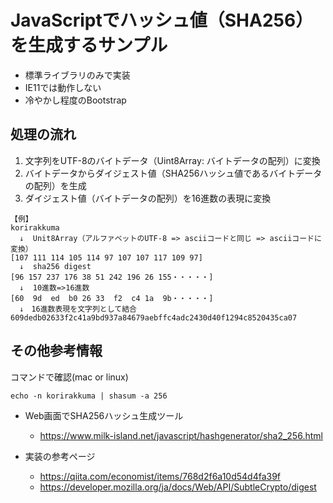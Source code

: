JavaScriptでハッシュ値（SHA256）を生成するサンプル
=============================================

+ 標準ライブラリのみで実装
+ IE11では動作しない
+ 冷やかし程度のBootstrap

処理の流れ
---------
1. 文字列をUTF-8のバイトデータ（Uint8Array: バイトデータの配列）に変換
2. バイトデータからダイジェスト値（SHA256ハッシュ値であるバイトデータの配列）を生成
3. ダイジェスト値（バイトデータの配列）を16進数の表現に変換

```
【例】
korirakkuma
  ↓  Unit8Array（アルファベットのUTF-8 => asciiコードと同じ => asciiコードに変換）
[107 111 114 105 114 97 107 107 117 109 97]
  ↓  sha256 digest
[96 157 237 176 38 51 242 196 26 155・・・・・]
  ↓  10進数=>16進数
[60  9d  ed  b0 26 33  f2  c4 1a  9b・・・・・]
  ↓　16進数表現を文字列として結合
609dedb02633f2c41a9bd937a84679aebffc4adc2430d40f1294c8520435ca07
```

その他参考情報
------------
コマンドで確認(mac or linux)
```
echo -n korirakkuma | shasum -a 256
```
+ Web画面でSHA256ハッシュ生成ツール
  + https://www.milk-island.net/javascript/hashgenerator/sha2_256.html

+ 実装の参考ページ
  + https://qiita.com/economist/items/768d2f6a10d54d4fa39f
  + https://developer.mozilla.org/ja/docs/Web/API/SubtleCrypto/digest
